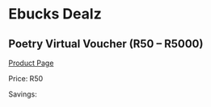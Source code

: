 
# Ebucks Dealz
## Poetry Virtual Voucher (R50 – R5000)
[Product Page](https://www.ebucks.com/web/shop/productSelected.do?prodId=331357772&catId=227677169)

Price: R50

Savings: 


	